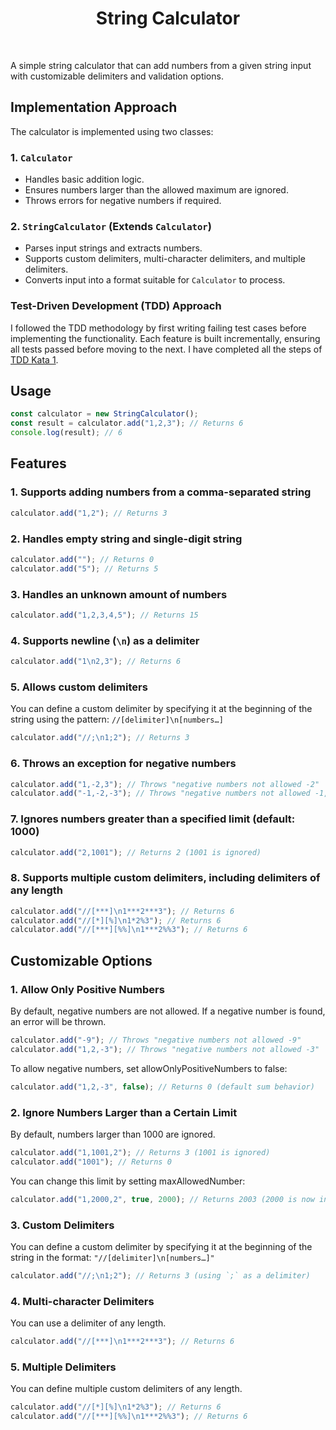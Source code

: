 <h1 align="center">String Calculator</h1>
<br/>
<p>A simple string calculator that can add numbers from a given string input with customizable delimiters and validation options.</p>

## Implementation Approach

The calculator is implemented using two classes:

### 1. `Calculator`

- Handles basic addition logic.
- Ensures numbers larger than the allowed maximum are ignored.
- Throws errors for negative numbers if required.

### 2. `StringCalculator` (Extends `Calculator`)

- Parses input strings and extracts numbers.
- Supports custom delimiters, multi-character delimiters, and multiple delimiters.
- Converts input into a format suitable for `Calculator` to process.

### Test-Driven Development (TDD) Approach  
I followed the TDD methodology by first writing failing test cases before implementing the functionality. Each feature is built incrementally, ensuring all tests passed before moving to the next. I have completed all the steps of [TDD Kata 1](https://osherove.com/tdd-kata-1/).


## Usage

```typescript
const calculator = new StringCalculator();
const result = calculator.add("1,2,3"); // Returns 6
console.log(result); // 6
```

## Features

### 1. Supports adding numbers from a comma-separated string

```typescript
calculator.add("1,2"); // Returns 3
```

### 2. Handles empty string and single-digit string

```typescript
calculator.add(""); // Returns 0
calculator.add("5"); // Returns 5
```

### 3. Handles an unknown amount of numbers

```typescript
calculator.add("1,2,3,4,5"); // Returns 15
```

### 4. Supports newline (`\n`) as a delimiter

```typescript
calculator.add("1\n2,3"); // Returns 6
```

### 5. Allows custom delimiters

You can define a custom delimiter by specifying it at the beginning of the string using the pattern:
`//[delimiter]\n[numbers…]`

```typescript
calculator.add("//;\n1;2"); // Returns 3
```

### 6. Throws an exception for negative numbers

```typescript
calculator.add("1,-2,3"); // Throws "negative numbers not allowed -2"
calculator.add("-1,-2,-3"); // Throws "negative numbers not allowed -1,-2,-3"
```

### 7. Ignores numbers greater than a specified limit (default: 1000)

```typescript
calculator.add("2,1001"); // Returns 2 (1001 is ignored)
```

### 8. Supports multiple custom delimiters, including delimiters of any length

```typescript
calculator.add("//[***]\n1***2***3"); // Returns 6
calculator.add("//[*][%]\n1*2%3"); // Returns 6
calculator.add("//[***][%%]\n1***2%%3"); // Returns 6
```

## Customizable Options

### 1. Allow Only Positive Numbers

By default, negative numbers are not allowed. If a negative number is found, an error will be thrown.

```typescript
calculator.add("-9"); // Throws "negative numbers not allowed -9"
calculator.add("1,2,-3"); // Throws "negative numbers not allowed -3"
```

To allow negative numbers, set allowOnlyPositiveNumbers to false:

```typescript
calculator.add("1,2,-3", false); // Returns 0 (default sum behavior)
```

### 2. Ignore Numbers Larger than a Certain Limit

By default, numbers larger than 1000 are ignored.

```typescript
calculator.add("1,1001,2"); // Returns 3 (1001 is ignored)
calculator.add("1001"); // Returns 0
```

You can change this limit by setting maxAllowedNumber:

```typescript
calculator.add("1,2000,2", true, 2000); // Returns 2003 (2000 is now included)
```

### 3. Custom Delimiters

You can define a custom delimiter by specifying it at the beginning of the string in the format: `"//[delimiter]\n[numbers…]"`

```typescript
calculator.add("//;\n1;2"); // Returns 3 (using `;` as a delimiter)
```

### 4. Multi-character Delimiters

You can use a delimiter of any length.

```typescript
calculator.add("//[***]\n1***2***3"); // Returns 6
```

### 5. Multiple Delimiters

You can define multiple custom delimiters of any length.

```typescript
calculator.add("//[*][%]\n1*2%3"); // Returns 6
calculator.add("//[***][%%]\n1***2%%3"); // Returns 6
```
